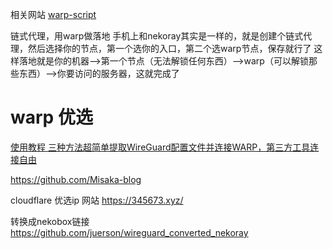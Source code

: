 相关网站
[warp-script ](https://gitlab.com/Misaka-blog/warp-script/-/tree/main)



链式代理，用warp做落地
手机上和nekoray其实是一样的，就是创建个链式代理，然后选择你的节点，第一个选你的入口，第二个选warp节点，保存就行了
这样落地就是你的机器—->第一个节点（无法解锁任何东西）—->warp（可以解锁那些东西）——>你要访问的服务器，这就完成了


#   warp 优选

[        使用教程    ](https://blog.misaka.rest/2023/01/25/wireguard-warp)
[   三种方法超简单提取WireGuard配置文件并连接WARP，第三方工具连接自由](https://www.dz9.net/software/445.html)

https://github.com/Misaka-blog

cloudflare 优选ip
网站  https://345673.xyz/


转换成nekobox链接
https://github.com/juerson/wireguard_converted_nekoray